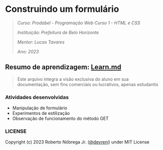 # Construindo um formulário

> *Curso: Prodabel - Programação Web Curso 1 - HTML e CSS*
>
> *Instituição: Prefeitura de Belo Horizonte*
>
> *Mentor: Lucas Tavares*
>
> *Ano: 2023*

<!-- Implementar:
 ## [DevLib - JavaScript](https://github.com/devrenj/devLib/blob/main/Learning/javascript/index.html)

## [DevLib - HTML](https://github.com/devrenj/devLib/blob/main/Learning/html/index.html) -->

## Resumo de aprendizagem: [Learn.md](/LEARN.MD)

> Este arquivo integra a visão exclusiva do aluno em sua documentação, sem fins comerciais ou lucrativos, apenas estudantis

### Atividades desenvolvidas

- Manipulação de formulário
- Experimentos de estilização
- Observação de funcionamento do método GET

### LICENSE

Copyright (c) 2023 Roberto Nóbrega Jr. ([@devrenj](https://www.github.com/devrenj)) under MIT License
